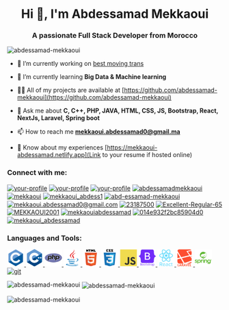 <h1 align="center">Hi 👋, I'm Abdessamad Mekkaoui</h1>
<h3 align="center">A passionate Full Stack Developer from Morocco</h3>

<p align="left"> <img src="https://komarev.com/ghpvc/?username=abdessamad-mekkaoui&label=Profile%20views&color=0e75b6&style=flat" alt="abdessamad-mekkaoui" /> </p>

- 🔭 I’m currently working on [best moving trans](https://www.linkedin.com/company/best-moving-trans/)

- 🌱 I’m currently learning **Big Data & Machine learning**

- 👨‍💻 All of my projects are available at [https://github.com/abdessamad-mekkaoui](https://github.com/abdessamad-mekkaoui)

- 💬 Ask me about **C, C++, PHP, JAVA, HTML, CSS, JS, Bootstrap, React, NextJs, Laravel, Spring boot**

- 📫 How to reach me **mekkaoui.abdessamad0@gmail.ma**

- 📄 Know about my experiences [https://mekkaoui-abdessamad.netlify.app](Link to your resume if hosted online)

<h3 align="left">Connect with me:</h3>
<p align="left">
<a href="https://www.linkedin.com/in/abdessamad-mekkaoui/" target="blank"><img align="center" src="https://cdn.jsdelivr.net/npm/simple-icons@3.0.1/icons/linkedin.svg" alt="your-profile" height="30" width="40" /></a>
<a href="https://www.facebook.com/profile.php?id=100041103906011" target="blank"><img align="center" src="https://cdn.jsdelivr.net/npm/simple-icons@3.0.1/icons/facebook.svg" alt="your-profile" height="30" width="40" /></a>
<a href="https://www.instagram.com/mekkaoui_abdessamad_/" target="blank"><img align="center" src="https://cdn.jsdelivr.net/npm/simple-icons@3.0.1/icons/instagram.svg" alt="your-profile" height="30" width="40" /></a>
<a href="https://www.kaggle.com/abdessamadmekkaoui" target="blank"><img align="center" src="https://cdn.jsdelivr.net/npm/simple-icons@3.0.1/icons/kaggle.svg" alt="abdessamadmekkaoui" height="30" width="40" /></a>
<a href="https://app.daily.dev/mekkaoui" target="blank"><img align="center" src="https://cdn.jsdelivr.net/npm/simple-icons@3.0.1/icons/dev-dot-to.svg" alt="mekkaoui" height="30" width="40" /></a>
<a href="https://www.hackerrank.com/profile/mekkaoui_abdess1" target="blank"><img align="center" src="https://cdn.jsdelivr.net/npm/simple-icons@3.0.1/icons/hackerrank.svg" alt="mekkaoui_abdess1" height="30" width="40" /></a>
<a href="https://stackoverflow.com/users/24089777/abd-essamad-mekkaoui" target="blank"><img align="center" src="https://cdn.jsdelivr.net/npm/simple-icons@3.0.1/icons/stackoverflow.svg" alt="abd-essamad-mekkaoui" height="30" width="40" /></a>
<a href="mailto:mekkaoui.abdessamad0@gmail.com" target="blank"><img align="center" src="https://cdn.jsdelivr.net/npm/simple-icons@3.0.1/icons/gmail.svg" alt="mekkaoui.abdessamad0@gmail.com" height="30" width="40" /></a>
<a href="https://www.sololearn.com/en/profile/23187500" target="blank"><img align="center" src="https://cdn.jsdelivr.net/npm/simple-icons@3.0.1/icons/sololearn.svg" alt="23187500" height="30" width="40" /></a>
<a href="https://www.reddit.com/user/Excellent-Regular-65/" target="blank"><img align="center" src="https://cdn.jsdelivr.net/npm/simple-icons@3.0.1/icons/reddit.svg" alt="Excellent-Regular-65" height="30" width="40" /></a>
<a href="https://leetcode.com/u/MEKKAOUI2001/" target="blank"><img align="center" src="https://cdn.jsdelivr.net/npm/simple-icons@3.0.1/icons/leetcode.svg" alt="MEKKAOUI2001" height="30" width="40" /></a>
<a href="https://www.datacamp.com/portfolio/mekkaouiabdessamad" target="blank"><img align="center" src="https://cdn.jsdelivr.net/npm/simple-icons@3.0.1/icons/datacamp.svg" alt="mekkaouiabdessamad" height="30" width="40" /></a>
<a href="https://www.upwork.com/freelancers/~014e932f2bc85904d0" target="blank"><img align="center" src="https://cdn.jsdelivr.net/npm/simple-icons@3.0.1/icons/upwork.svg" alt="014e932f2bc85904d0" height="30" width="40" /></a>
<a href="https://khamsat.com/user/mekkaoui_abdessamad" target="blank"><img align="center" src="https://cdn.jsdelivr.net/npm/simple-icons@3.0.1/icons/simpleicons.svg" alt="mekkaoui_abdessamad" height="30" width="40" /></a>
</p>

<h3 align="left">Languages and Tools:</h3>
<p align="left"> 
<a href="https://www.cprogramming.com/" target="_blank"> <img src="https://raw.githubusercontent.com/devicons/devicon/master/icons/c/c-original.svg" alt="c" width="40" height="40"/> </a> 
<a href="https://www.w3schools.com/cpp/" target="_blank"> <img src="https://raw.githubusercontent.com/devicons/devicon/master/icons/cplusplus/cplusplus-original.svg" alt="cplusplus" width="40" height="40"/> </a> 
<a href="https://www.php.net" target="_blank"> <img src="https://raw.githubusercontent.com/devicons/devicon/master/icons/php/php-original.svg" alt="php" width="40" height="40"/> </a> 
<a href="https://www.java.com" target="_blank"> <img src="https://raw.githubusercontent.com/devicons/devicon/master/icons/java/java-original.svg" alt="java" width="40" height="40"/> </a> 
<a href="https://developer.mozilla.org/en-US/docs/Web/HTML" target="_blank"> <img src="https://raw.githubusercontent.com/devicons/devicon/master/icons/html5/html5-original-wordmark.svg" alt="html5" width="40" height="40"/> </a> 
<a href="https://developer.mozilla.org/en-US/docs/Web/CSS" target="_blank"> <img src="https://raw.githubusercontent.com/devicons/devicon/master/icons/css3/css3-original-wordmark.svg" alt="css3" width="40" height="40"/> </a> 
<a href="https://developer.mozilla.org/en-US/docs/Web/JavaScript" target="_blank"> <img src="https://raw.githubusercontent.com/devicons/devicon/master/icons/javascript/javascript-original.svg" alt="javascript" width="40" height="40"/> </a> 
<a href="https://getbootstrap.com" target="_blank"> <img src="https://raw.githubusercontent.com/devicons/devicon/master/icons/bootstrap/bootstrap-plain-wordmark.svg" alt="bootstrap" width="40" height="40"/> </a> 
<a href="https://reactjs.org/" target="_blank"> <img src="https://raw.githubusercontent.com/devicons/devicon/master/icons/react/react-original-wordmark.svg" alt="react" width="40" height="40"/> </a> 
<a href="https://laravel.com/" target="_blank"> <img src="https://raw.githubusercontent.com/devicons/devicon/master/icons/laravel/laravel-plain-wordmark.svg" alt="laravel" width="40" height="40"/> </a> 
<a href="https://spring.io/" target="_blank"> <img src="https://raw.githubusercontent.com/devicons/devicon/master/icons/spring/spring-original-wordmark.svg" alt="spring" width="40" height="40"/> </a> 
<a href="https://git-scm.com/" target="_blank"> <img src="https://www.vectorlogo.zone/logos/git-scm/git-scm-icon.svg" alt="git" width="40" height="40"/> </a> 
</p>

<p><img align="left" src="https://github-readme-stats.vercel.app/api/top-langs?username=abdessamad-mekkaoui&show_icons=true&locale=en&layout=compact" alt="abdessamad-mekkaoui" /></p>

<p>&nbsp;<img align="center" src="https://github-readme-stats.vercel.app/api?username=abdessamad-mekkaoui&show_icons=true&locale=en" alt="abdessamad-mekkaoui" /></p>

<p><img align="center" src="https://github-readme-streak-stats.herokuapp.com/?user=abdessamad-mekkaoui&" alt="abdessamad-mekkaoui" /></p>

